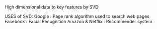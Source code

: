 High dimensional data to key features by SVD

USES  of SVD:
    Google              : Page rank algorithm used to search web pages
    Facebook            : Facial Recognition
    Amazon & Netflix    : Recommender system